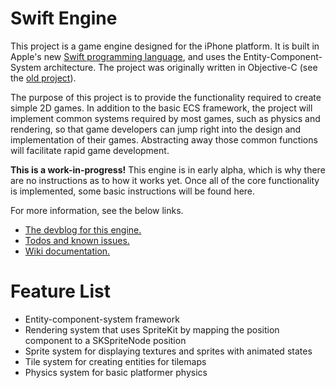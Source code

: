 Swift Engine
===

This project is a game engine designed for the iPhone platform. It is built in Apple's new [Swift programming language](https://developer.apple.com/swift/), and uses the Entity-Component-System architecture. The project was originally written in Objective-C (see the [old project](https://github.com/thelukester92/ecs-engine-for-iphone/)).

The purpose of this project is to provide the functionality required to create simple 2D games. In addition to the basic ECS framework, the project will implement common systems required by most games, such as physics and rendering, so that game developers can jump right into the design and implementation of their games. Abstracting away those common functions will facilitate rapid game development.

**This is a work-in-progress!** This engine is in early alpha, which is why there are no instructions as to how it works yet. Once all of the core functionality is implemented, some basic instructions will be found here.

For more information, see the below links.

* [The devblog for this engine.](http://devblog.lukesterwebdesign.com/)
* [Todos and known issues.](https://github.com/thelukester92/swift-engine/issues)
* [Wiki documentation.](https://github.com/thelukester92/swift-engine/wiki)

# Feature List

* Entity-component-system framework
* Rendering system that uses SpriteKit by mapping the position component to a SKSpriteNode position
* Sprite system for displaying textures and sprites with animated states
* Tile system for creating entities for tilemaps
* Physics system for basic platformer physics